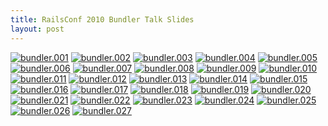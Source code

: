 ```yaml
---
title: RailsConf 2010 Bundler Talk Slides
layout: post
---
```

<a href="bundler.001.jpg" rel="facebox" class="image"><img src="bundler.001.jpg" alt="bundler.001"></a>
<a href="bundler.002.jpg" rel="facebox" class="image"><img src="bundler.002.jpg" alt="bundler.002"></a>
<a href="bundler.003.jpg" rel="facebox" class="image"><img src="bundler.003.jpg" alt="bundler.003"></a>
<a href="bundler.004.jpg" rel="facebox" class="image"><img src="bundler.004.jpg" alt="bundler.004"></a>
<a href="bundler.005.jpg" rel="facebox" class="image"><img src="bundler.005.jpg" alt="bundler.005"></a>
<a href="bundler.006.jpg" rel="facebox" class="image"><img src="bundler.006.jpg" alt="bundler.006"></a>
<a href="bundler.007.jpg" rel="facebox" class="image"><img src="bundler.007.jpg" alt="bundler.007"></a>
<a href="bundler.008.jpg" rel="facebox" class="image"><img src="bundler.008.jpg" alt="bundler.008"></a>
<a href="bundler.009.jpg" rel="facebox" class="image"><img src="bundler.009.jpg" alt="bundler.009"></a>
<a href="bundler.010.jpg" rel="facebox" class="image"><img src="bundler.010.jpg" alt="bundler.010"></a>
<a href="bundler.011.jpg" rel="facebox" class="image"><img src="bundler.011.jpg" alt="bundler.011"></a>
<a href="bundler.012.jpg" rel="facebox" class="image"><img src="bundler.012.jpg" alt="bundler.012"></a>
<a href="bundler.013.jpg" rel="facebox" class="image"><img src="bundler.013.jpg" alt="bundler.013"></a>
<a href="bundler.014.jpg" rel="facebox" class="image"><img src="bundler.014.jpg" alt="bundler.014"></a>
<a href="bundler.015.jpg" rel="facebox" class="image"><img src="bundler.015.jpg" alt="bundler.015"></a>
<a href="bundler.016.jpg" rel="facebox" class="image"><img src="bundler.016.jpg" alt="bundler.016"></a>
<a href="bundler.017.jpg" rel="facebox" class="image"><img src="bundler.017.jpg" alt="bundler.017"></a>
<a href="bundler.018.jpg" rel="facebox" class="image"><img src="bundler.018.jpg" alt="bundler.018"></a>
<a href="bundler.019.jpg" rel="facebox" class="image"><img src="bundler.019.jpg" alt="bundler.019"></a>
<a href="bundler.020.jpg" rel="facebox" class="image"><img src="bundler.020.jpg" alt="bundler.020"></a>
<a href="bundler.021.jpg" rel="facebox" class="image"><img src="bundler.021.jpg" alt="bundler.021"></a>
<a href="bundler.022.jpg" rel="facebox" class="image"><img src="bundler.022.jpg" alt="bundler.022"></a>
<a href="bundler.023.jpg" rel="facebox" class="image"><img src="bundler.023.jpg" alt="bundler.023"></a>
<a href="bundler.024.jpg" rel="facebox" class="image"><img src="bundler.024.jpg" alt="bundler.024"></a>
<a href="bundler.025.jpg" rel="facebox" class="image"><img src="bundler.025.jpg" alt="bundler.025"></a>
<a href="bundler.026.jpg" rel="facebox" class="image"><img src="bundler.026.jpg" alt="bundler.026"></a>
<a href="bundler.027.jpg" rel="facebox" class="image"><img src="bundler.027.jpg" alt="bundler.027"></a>
